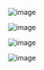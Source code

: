 ![image](https://github.com/hpalz/ShuffleBowl/assets/30097564/d2e86fdd-6129-4d3c-a071-6542d09c17dd)

![image](https://github.com/hpalz/ShuffleBowl/assets/30097564/8e35f76e-8f48-4d63-9f82-6a35c77ea178)

![image](https://github.com/hpalz/ShuffleBowl/assets/30097564/b961c594-4232-4454-897a-f5246c5e128a)

![image](https://github.com/hpalz/ShuffleBowl/assets/30097564/1fc2d317-21b6-4a57-a19f-c21d42f002ed)
